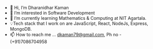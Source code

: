 - 👋 Hi, I’m Dharanidhar Kaman
- 👀 I’m interested in Software Development
- 🌱 I’m currently learning Mathematics & Computing at NIT Agartala.
- 💡Tech stack that I work on are JavaScript, React, NodeJs, Express, MongoDB. 
- 📫 How to reach me ... dkaman79@gmail.com, Ph no - (+91)7086704958

<!---
dkaman79/dkaman79 is a ✨ special ✨ repository because its `README.md` (this file) appears on your GitHub profile.
You can click the Preview link to take a look at your changes.
--->
